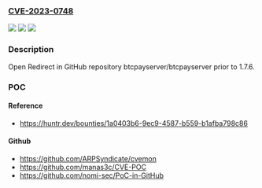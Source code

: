 ### [CVE-2023-0748](https://cve.mitre.org/cgi-bin/cvename.cgi?name=CVE-2023-0748)
![](https://img.shields.io/static/v1?label=Product&message=btcpayserver%2Fbtcpayserver&color=blue)
![](https://img.shields.io/static/v1?label=Version&message=%3C%201.7.6%20&color=brighgreen)
![](https://img.shields.io/static/v1?label=Vulnerability&message=CWE-601%20URL%20Redirection%20to%20Untrusted%20Site&color=brighgreen)

### Description

Open Redirect in GitHub repository btcpayserver/btcpayserver prior to 1.7.6.

### POC

#### Reference
- https://huntr.dev/bounties/1a0403b6-9ec9-4587-b559-b1afba798c86

#### Github
- https://github.com/ARPSyndicate/cvemon
- https://github.com/manas3c/CVE-POC
- https://github.com/nomi-sec/PoC-in-GitHub

